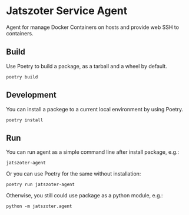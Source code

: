 # Jatszoter Service Agent

Agent for manage Docker Containers on hosts and provide
web SSH to containers.

## Build

Use Poetry to build a package, as a tarball and a wheel by default.

```shell
poetry build
```

## Development

You can install a packege to a current local environment by using
Poetry.

```shell
poetry install
```

## Run

You can run agent as a simple command line after install package, e.g.:

```shell
jatszoter-agent
```

Or you can use Poetry for the same without installation:

```shell
poetry run jatszoter-agent
```

Otherwise, you still could use package as a python module, e.g.:

```shell
python -m jatszoter.agent
```
